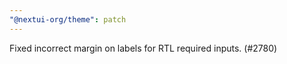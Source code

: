 ```yaml
---
"@nextui-org/theme": patch
---
```


Fixed incorrect margin on labels for RTL required inputs. (#2780)

